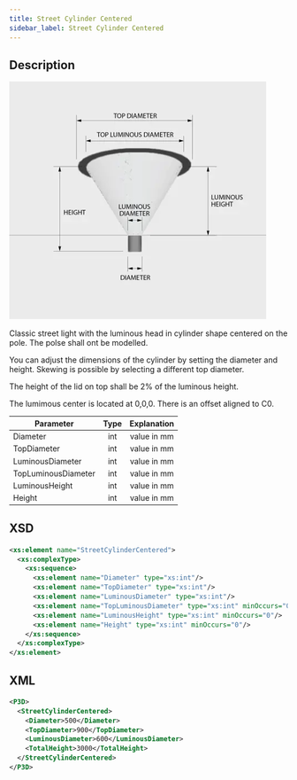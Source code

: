 ```yaml
---
title: Street Cylinder Centered
sidebar_label: Street Cylinder Centered
---
```


## Description

![Street Cylinder Centered](/img/docs/geometry/parametric/street-cylinder-centered.webp)

Classic street light with the luminous head in cylinder shape centered on the pole. The polse shall ont be modelled.

You can adjust the dimensions of the cylinder by setting the diameter and height. Skewing is possible by selecting a different top diameter.

The height of the lid on top shall be 2% of the luminous height.

The lumimous center is located at 0,0,0.
There is an offset aligned to C0.

| Parameter           | Type | Explanation |
| ------------------- | :--: | :---------: |
| Diameter            | int  | value in mm |
| TopDiameter         | int  | value in mm |
| LuminousDiameter    | int  | value in mm |
| TopLuminousDiameter | int  | value in mm |
| LuminousHeight      | int  | value in mm |
| Height              | int  | value in mm |

## XSD

```xml
<xs:element name="StreetCylinderCentered">
  <xs:complexType>
    <xs:sequence>
      <xs:element name="Diameter" type="xs:int"/>
      <xs:element name="TopDiameter" type="xs:int"/>
      <xs:element name="LuminousDiameter" type="xs:int"/>
      <xs:element name="TopLuminousDiameter" type="xs:int" minOccurs="0"/>
      <xs:element name="LuminousHeight" type="xs:int" minOccurs="0"/>
      <xs:element name="Height" type="xs:int" minOccurs="0"/>
    </xs:sequence>
  </xs:complexType>
</xs:element>
```

## XML

```xml
<P3D>
  <StreetCylinderCentered>
    <Diameter>500</Diameter>
    <TopDiameter>900</TopDiameter>
    <LuminousDiameter>600</LuminousDiameter>
    <TotalHeight>3000</TotalHeight>
  </StreetCylinderCentered>
</P3D>
```
